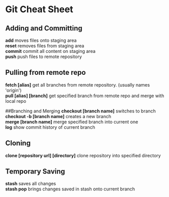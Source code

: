 # Git Cheat Sheet

## Adding and Committing
**add** moves files onto staging area <br/>
**reset** removes files from staging area <br/>
**commit** commit all content on staging area <br/>
**push** push files to remote repository <br/>

## Pulling from remote repo
**fetch [alias]** get all branches from remote repository. (usually names 'origin') <br/>
**pull [alias] [branch]** get specified branch from remote repo and merge with local repo <br/>

##Branching and Merging
**checkout [branch name]** switches to branch <br/>
**checkout -b [branch name]** creates a new branch <br/>
**merge [branch name]** merge specified branch into current one <br/>
**log** show commit history of current branch <br/>

## Cloning
**clone [repository url] [directory]** clone repository into specified directory <br/>

## Temporary Saving
**stash** saves all changes <br/>
**stash pop** brings changes saved in stash onto current branch 


